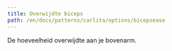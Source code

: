 ```yaml
---
title: Overwijdte biceps
path: /en/docs/patterns/carlita/options/bicepsease
---
```


De hoeveelheid overwijdte aan je bovenarm.
